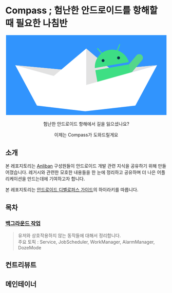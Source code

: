 # Compass ; 험난한 안드로이드를 항해할 때 필요한 나침반

<div style="text-align: center;">
    <img src="./image/Compass.png" width="500">
    <p>험난한 안드로이드 항해에서 길을 잃으셨나요?</p>
    <p>이제는 Compass가 도와드릴게요</p>
</div>

## 소개
본 레포지토리는 [Anliban](https://github.com/Anliban) 구성원들이 안드로이드 개발 관련 지식을 공유하기 위해 만들어졌습니다. 레거시와 관련한 모호한 내용들을 한 눈에 정리하고 공유하며 더 나은 어플리케이션을 만드는데에 기여하고자 합니다. 

본 레포지토리는 [안드로이드 디벨로퍼스 가이드](https://developer.android.com/guide?hl=ko)의 하이라키를 따릅니다.

## 목차 
### [백그라운드 작업](./core/BackgroundTasks)
> 유저와 상호작용하지 않는 동작들에 대해서 정리합니다. <br>
주요 토픽 : Service, JobScheduler, WorkManager, AlarmManager, DozeMode

## 컨트리뷰트

## 메인테이너